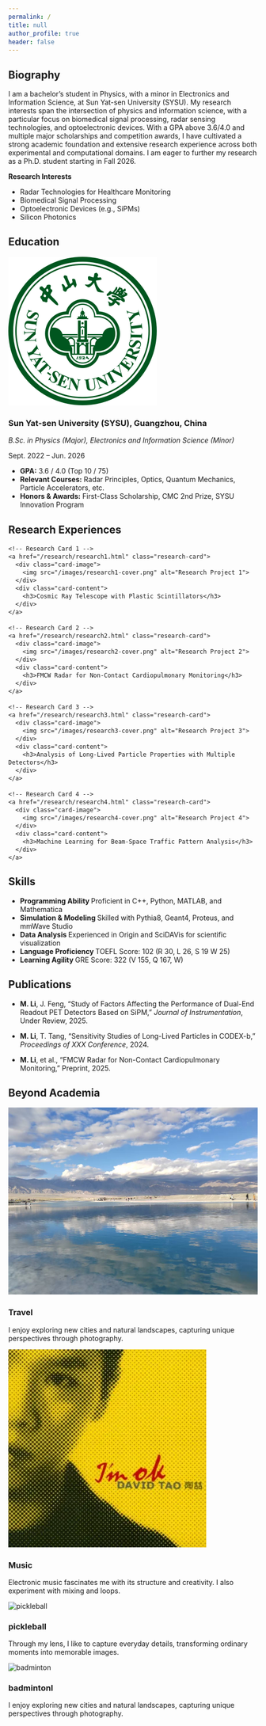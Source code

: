 ```yaml
---
permalink: /
title: null
author_profile: true
header: false
---
```


<section id="Biography">
  <div class="bio-card card">
    <h2 class="page__title">Biography</h2>
    <div class="card-content">
      <p>
        I am a bachelor’s student in Physics, with a minor in Electronics and Information Science, at Sun Yat-sen University (SYSU). 
        My research interests span the intersection of physics and information science, with a particular focus on biomedical signal processing, 
        radar sensing technologies, and optoelectronic devices. 
        With a GPA above 3.6/4.0 and multiple major scholarships and competition awards, I have cultivated a strong academic foundation 
        and extensive research experience across both experimental and computational domains. 
        I am eager to further my research as a Ph.D. student starting in Fall 2026.
      </p>
      <strong>Research Interests</strong>
      <ul>
        <li>Radar Technologies for Healthcare Monitoring</li>
        <li>Biomedical Signal Processing</li>
        <li>Optoelectronic Devices (e.g., SiPMs)</li>
        <li>Silicon Photonics</li>
      </ul>
    </div>
  </div>
</section>


<section id="education">
  <div class="card education-card">
    <h2 class="page__title">Education</h2>
    <div class="education-item">
      <div class="edu-logo">
        <img src="/images/sysu-logo.png" alt="SYSU Logo">
      </div>
      <div class="edu-content">
        <h3>Sun Yat-sen University (SYSU), Guangzhou, China</h3>
        <p><em>B.Sc. in Physics (Major), Electronics and Information Science (Minor)</em></p>
        <span class="date">Sept. 2022 – Jun. 2026</span>
        <ul>
          <li><strong>GPA:</strong> 3.6 / 4.0 (Top 10 / 75)</li>
          <li><strong>Relevant Courses:</strong> Radar Principles, Optics, Quantum Mechanics, Particle Accelerators, etc.</li>
          <li><strong>Honors & Awards:</strong> First-Class Scholarship, CMC 2nd Prize, SYSU Innovation Program</li>
        </ul>
      </div>
    </div>
  </div>
</section>


<section id="research">
  <h2 class="page__title">Research Experiences</h2>

  <div class="research-grid">

    <!-- Research Card 1 -->
    <a href="/research/research1.html" class="research-card">
      <div class="card-image">
        <img src="/images/research1-cover.png" alt="Research Project 1">
      </div>
      <div class="card-content">
        <h3>Cosmic Ray Telescope with Plastic Scintillators</h3>
      </div>
    </a>

    <!-- Research Card 2 -->
    <a href="/research/research2.html" class="research-card">
      <div class="card-image">
        <img src="/images/research2-cover.png" alt="Research Project 2">
      </div>
      <div class="card-content">
        <h3>FMCW Radar for Non-Contact Cardiopulmonary Monitoring</h3>
      </div>
    </a>

    <!-- Research Card 3 -->
    <a href="/research/research3.html" class="research-card">
      <div class="card-image">
        <img src="/images/research3-cover.png" alt="Research Project 3">
      </div>
      <div class="card-content">
        <h3>Analysis of Long-Lived Particle Properties with Multiple Detectors</h3>
      </div>
    </a>

    <!-- Research Card 4 -->
    <a href="/research/research4.html" class="research-card">
      <div class="card-image">
        <img src="/images/research4-cover.png" alt="Research Project 4">
      </div>
      <div class="card-content">
        <h3>Machine Learning for Beam-Space Traffic Pattern Analysis</h3>
      </div>
    </a>

  </div>
</section>

<section id="Skills">
  <div class="skill-card">
    <h2 class="page__title">Skills</h2>
    <ul>
      <li><strong>Programming Ability </strong> Proficient in C++, Python, MATLAB, and Mathematica</li>
      <li><strong>Simulation & Modeling </strong> Skilled with Pythia8, Geant4, Proteus, and mmWave Studio</li>
      <li><strong>Data Analysis </strong> Experienced in Origin and SciDAVis for scientific visualization</li>
      <li><strong>Language Proficiency </strong> TOEFL Score: 102 (R 30, L 26, S 19 W 25) </li>
      <li><strong>Learning Agility </strong>GRE Score: 322 (V 155, Q 167, W)</li>
    </ul>
  </div>
</section>


<section id="publications">
  <div class="pub-card">
  <h2 class="page__title">Publications</h2>
    <ul class="pub-list">
      <li>
        <p><strong>M. Li</strong>, J. Feng, “Study of Factors Affecting the Performance of Dual-End Readout PET Detectors Based on SiPM,” <em>Journal of Instrumentation</em>, Under Review, 2025.</p>
      </li>
      <li>
        <p><strong>M. Li</strong>, T. Tang, “Sensitivity Studies of Long-Lived Particles in CODEX-b,” <em>Proceedings of XXX Conference</em>, 2024.</p>
      </li>
      <li>
        <p><strong>M. Li</strong>, et al., “FMCW Radar for Non-Contact Cardiopulmonary Monitoring,” Preprint, 2025.</p>
      </li>
    </ul>
  </div>
</section>

<!-- ===== Beyond Section ===== -->
<section id="beyond" class="section">
  <div class="card beyond-card">
    <h2 class="page__title">Beyond Academia</h2>
    <div class="beyond-grid">
      <!-- 卡片1 -->
      <div class="beyond-item">
        <div class="beyond-image">
          <img src="images/travel.png" alt="Travel">
        </div>
        <div class="beyond-content">
          <h3>Travel</h3>
          <p>I enjoy exploring new cities and natural landscapes, capturing unique perspectives through photography.</p>
        </div>
      </div>
      <!-- 卡片2 -->
      <div class="beyond-item">
        <div class="beyond-image">
          <img src="images/music.png" alt="Music">
        </div>
        <div class="beyond-content">
          <h3>Music</h3>
          <p>Electronic music fascinates me with its structure and creativity. I also experiment with mixing and loops.</p>
        </div>
      </div>
      <!-- 卡片3 -->
      <div class="beyond-item">
        <div class="beyond-image">
          <img src="images/pickleball.jpg" alt="pickleball">
        </div>
        <div class="beyond-content">
          <h3>pickleball</h3>
          <p>Through my lens, I like to capture everyday details, transforming ordinary moments into memorable images.</p>
        </div>
      </div>
      <!-- 卡片4 -->
      <div class="beyond-item">
        <div class="beyond-image">
          <img src="images/badminton.jpg" alt="badminton">
        </div>
        <div class="beyond-content">
          <h3>badmintonl</h3>
          <p>I enjoy exploring new cities and natural landscapes, capturing unique perspectives through photography.</p>
        </div>
      </div>
    </div>
  </div>
</section>
